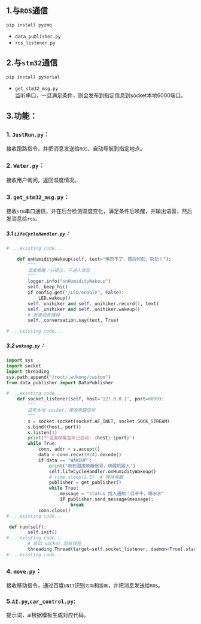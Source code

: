 ## 1.与`ROS`通信
```
pip install pyzmq
```
- `data_publisher.py`
- `ros_listener.py`



## 2.与`stm32`通信
```
pip install pyserial
```
- `get_stm32_msg.py`<br>
监听串口，一旦满足条件，则会发布到指定信息到socket本地6000端口。

## 3.功能：
### 1. `JustRun.py`：  <br>
接收跑路指令，并把消息发送给`ROS`，自动导航到指定地点。 <br>
### 2. `Water.py`： <br>
接收用户询问，返回湿度情况。
###  3. `get_stm32_msg.py`：<br>
接收`stm`串口通信，并在后台检测湿度变化，满足条件后唤醒，并输出语音，然后发消息给`ros`。
##### 3.1 `LifeCycleHandler.py`：


```python
# ...existing code...

    def onHumidityWakeup(self, text="嘴巴干了，猎杀时刻，启动！"):
        """
        湿度唤醒：只提示，不进入录音
        """
        logger.info("onHumidityWakeup")
        self._beep_hi()
        if config.get("/LED/enable", False):
            LED.wakeup()
        self._unihiker and self._unihiker.record(1, text)
        self._unihiker and self._unihiker.wakeup()
        # 直接语音播报
        self._conversation.say(text, True)

# ...existing code...
```
##### 3.2 `wukong.py`：

```python
import sys
import socket
import threading
sys.path.append("/root/.wukong/custom")
from data_publisher import DataPublisher

# ...existing code...    
    def socket_listener(self, host='127.0.0.1', port=6000):
        """
        监听本地 socket，接收唤醒信号
        """
        s = socket.socket(socket.AF_INET, socket.SOCK_STREAM)
        s.bind((host, port))
        s.listen(1)
        print(f"湿度唤醒监听已启动: {host}:{port}")
        while True:
            conn, addr = s.accept()
            data = conn.recv(1024).decode()
            if data == "WAKEUP":
                print("收到湿度唤醒信号，唤醒机器人")
                self.lifeCycleHandler.onHumidityWakeup()
                # time.sleep(1.5)  # 等待唤醒
                publisher = get_publisher()
                while True:
                    message = "status 找人通知：口干干，喝水水"
                    if publisher.send_message(message):
                        break
            conn.close()
# ...existing code...
```

```python
 def run(self):
        self.init()
# ...existing code...
        # 启动 socket 监听线程
        threading.Thread(target=self.socket_listener, daemon=True).start()
# ...existing code...
```


### 4. `move.py`：  <br>
接收移动指令，通过百度`UNIT`识别`方向`和`距离`，并把消息发送给`ROS`。 <br>


### 5.`AI.py`,`car_control.py`: <br>
提示词，ai根据模板生成对应代码。
